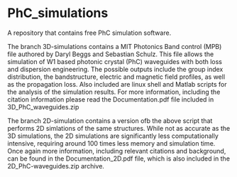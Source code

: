 # PhC_simulations
A repository that contains free PhC simulation software.

The branch 3D-simulations contains a MIT Photonics Band control (MPB) file authored by Daryl Beggs and Sebastian Schulz.
This file allows the simulation of W1 based photonic crystal (PhC) waveguides with both loss and dispersion engineering. The possible outputs include the group index distribution, the bandstructure, electric and magnetic field profiles, as well as the propagation loss. Also included are linux shell and Matlab scripts for the analysis of the simulation results.
For more information, including the citation information please read the Documentation.pdf file included in 3D_PhC_waveguides.zip

The branch 2D-simulation contains a version ofb the above script that performs 2D simlations of the same structures. While not as accurate as the 3D simulations, the 2D simulations are significantly less computationally intensive, requiring around 100 times less memory and simulation time. Once again more information, including relevant citations and background, can be found in the Documentation_2D.pdf file, which is also included in the 2D_PhC-waveguides.zip archive.
